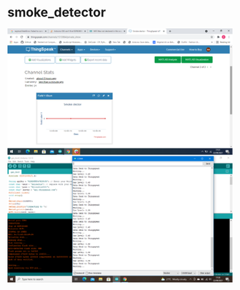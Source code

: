 # smoke_detector
<p align="center">
  <img src="Screenshot (44).png" title="hover text">
  <img src="2021-09-22 (2).png" alt="accessibility text">
</p>
